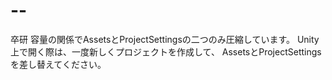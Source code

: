 # --
卒研
容量の関係でAssetsとProjectSettingsの二つのみ圧縮しています。
Unity上で開く際は、一度新しくプロジェクトを作成して、
AssetsとProjectSettingsを差し替えてください。
